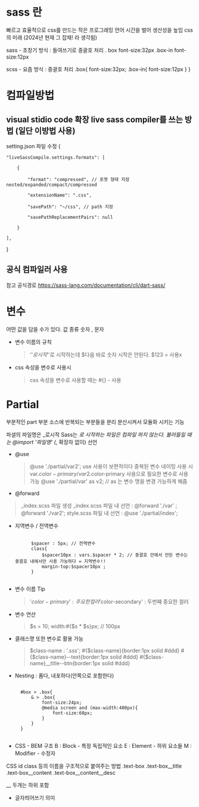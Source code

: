 # sass 란

빠르고 효율적으로 css를 만드는 작은 프로그래밍 언어
시간을 벌어 생산성을 높임
css의 미래 (2024년 현재 그 잡채! 라 생각됨)

sass - 초창기 방식 : 들여쓰기로 중괄호 처리
. box 
	font-size:32px
	.box-in 
		font-size:12px

scss - 요즘 방식 : 중괄호 처리
.box{
	font-size:32px;
	.box-in{
	font-size:12px
	}
}
# 컴파일방법

## visual stidio code 확장 live sass compiler를 쓰는 방법 (일단 이방법 사용)
setting.json 파일 수정
{

	"liveSassCompile.settings.formats": [
 
		{
  
			"format": "compressed", // 포맷 형태 지정 nested/expanded/compact/compressed
   
			"extensionName": ".css",
   
			"savePath": "~/css", // path 지정
   
			"savePathReplacementPairs": null
   
		}
  
	],
 
}

## 공식 컴파일러 사용 

참고 공식경로
https://sass-lang.com/documentation/cli/dart-sass/



# 변수

어떤 값을 담을 수가 있다.
값 종류 숫자 , 문자

- 변수 이름의 규칙
	> '$'로 시작 
	> '$'로 시작하는데 $다음 바로 숫자 시작은 안된다. $123 = 사용x
	

- css 속성을 변수로 사용시
	> css 속성을 변수로 사용할 때는 #{} - 사용



# Partial

부분적인 part 부분 
소스에 반복되는 부분들을 분리 분산시켜서 모듈화 시키는 기능

파셜의 파일명은 _로시작 
Sass는 _로 시작하는 파일은 컴파일 하지 않는다.
불러들일 때는 @import '파일명' (_, 확장자 없이) 선언


- @use 
	> @use './partial/var2';
	> use 사용이 보편적이다
	> 중복된 변수 네이밍 사용 시 var.$color-primary / var2.$color-primary 사용으로 필요한 변수로 사용 가능
	> @use './partial/var' as v2; // as 는 변수 명을 변경 가능하게 해줌

- @forward
> _index.scss 파일 생성 
> _index.scss 파일 내 선언 : @forward './var' ; @forward './var2'; 
> style.scss 파일 내 선언 : @use './partial/index';


- 지역변수 / 전역변수
	> 
	<code>
		$spacer : 5px; // 전역변수
		class{
    		$spacer10px : vars.$spacer * 2; // 중괄호 안에서 만든 변수는 중괄호 내에서만 사용 가능하다 = 지역변수!!
    		margin-top:$spacer10px ;
		}
	</code>


- 변수 이름 Tip
	> '$color-primary' : 주요한 컬러
	> '$color-secondary' : 두번쨰 중요한 컬러

- 변수 연산
	> $s = 10;
	> width:#{$s * $s}px; // 100px

- 클래스명 또한 변수로 활용 가능
	> $class-name : '.sss';
	> #{$class-name}{border:1px solid #ddd}
	> #{$class-name}--text{border:1px solid #ddd}
	> #{$class-name}__title--btn{border:1px solid #ddd}


- Nesting : 품다, 내포하다(안쪽으로 포함한다)
	> 
	<code>
	#box > .box{
		& > .box{
			font-size:24px;
			@media screen and (max-width:400px){
				font-size:60px;
			}
		}
	}
	</code>

- CSS - BEM 구조
B : Block - 특정 독립적인 요소
E : Element - 하위 요소들
M : Modifier - 수정자

CSS id class 등의 이름을 구조적으로 붙여주는 방법
.text-box
.text-box__title
.text-box__content
.text-box__content__desc

__ 두개는 하위 포함
- 글자띄어쓰기 의미
